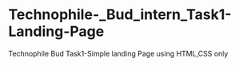 # Technophile-_Bud_intern_Task1-Landing-Page
Technophile Bud Task1-Simple landing Page using HTML,CSS only
